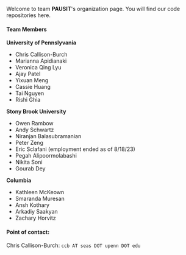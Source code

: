 Welcome to team **PAUSIT**'s organization page. You will find our code repositories here.

#### Team Members

**University of Pennslyvania**
  - Chris Callison-Burch 
  - Marianna Apidianaki
  - Veronica Qing Lyu 
  - Ajay Patel
  - Yixuan Meng
  - Cassie Huang
  - Tai Nguyen
  - Rishi Ghia
  
**Stony Brook University**
  - Owen Rambow 
  - Andy Schwartz
  - Niranjan Balasubramanian
  - Peter Zeng
  - Eric Sclafani (employment ended as of 8/18/23)
  - Pegah Alipoormolabashi
  - Nikita Soni
  - Gourab Dey
  
  
**Columbia**
 - Kathleen McKeown 
 - Smaranda Muresan
 - Ansh Kothary
 - Arkadiy Saakyan
 - Zachary Horvitz

#### Point of contact:
Chris Callison-Burch: `ccb AT seas DOT upenn DOT edu`
